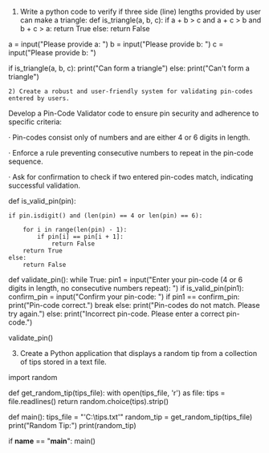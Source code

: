 1) Write a python code to verify if three side (line) lengths provided by user can make a triangle:
def is_triangle(a, b, c):
    if a + b > c and a + c > b and b + c > a:
        return True
    else:
        return False

a = input("Please provide a: ")
b = input("Please provide b: ")
c = input("Please provide b: ")

if is_triangle(a, b, c):
    print("Can form a triangle")
else:
    print("Can't form a triangle")


    2) Create a robust and user-friendly system for validating pin-codes entered by users.
Develop a Pin-Code Validator code to ensure pin security and adherence to specific criteria:

·       Pin-codes consist only of numbers and are either 4 or 6 digits in length.

·       Enforce a rule preventing consecutive numbers to repeat in the pin-code sequence.

·       Ask for confirmation to check if two entered pin-codes match, indicating successful validation.

def is_valid_pin(pin):
    
    if pin.isdigit() and (len(pin) == 4 or len(pin) == 6):
      
        for i in range(len(pin) - 1):
            if pin[i] == pin[i + 1]:
                return False
        return True
    else:
        return False

def validate_pin():
    while True:
        pin1 = input("Enter your pin-code (4 or 6 digits in length, no consecutive numbers repeat): ")
        if is_valid_pin(pin1):
            confirm_pin = input("Confirm your pin-code: ")
            if pin1 == confirm_pin:
                print("Pin-code correct.")
                break
            else:
                print("Pin-codes do not match. Please try again.")
        else:
            print("Incorrect pin-code. Please enter a correct pin-code.")


validate_pin()
            
3) Create a Python application that displays a random tip from a collection of tips stored in a text file.


import random

def get_random_tip(tips_file):
    with open(tips_file, 'r') as file:
        tips = file.readlines()
    return random.choice(tips).strip()

def main():
    tips_file = "'C:\\tips.txt'"
    random_tip = get_random_tip(tips_file)
    print("Random Tip:")
    print(random_tip)

if __name__ == "__main__":
    main()
